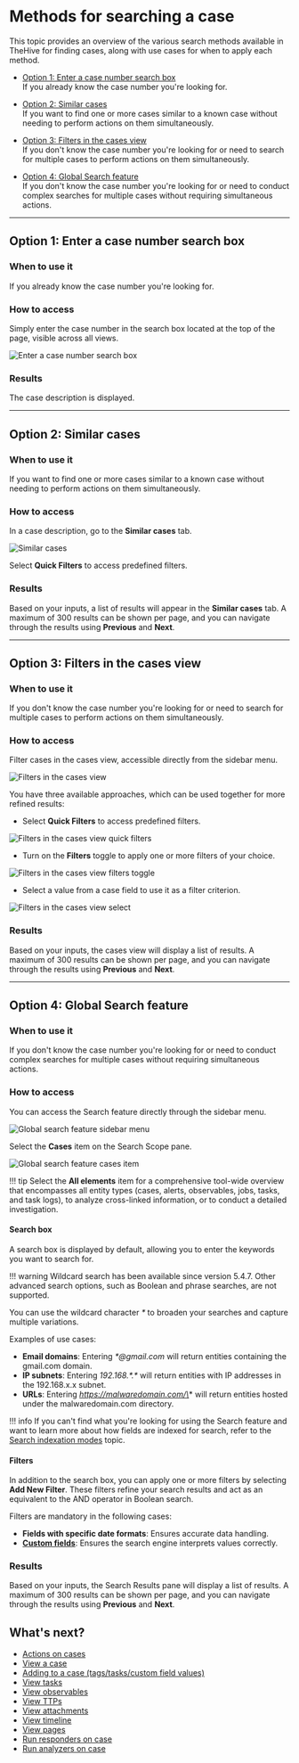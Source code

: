 # Methods for searching a case

This topic provides an overview of the various search methods available in TheHive for finding cases, along with use cases for when to apply each method.

* [Option 1: Enter a case number search box](#option-1-enter-a-case-number-search-box)  
If you already know the case number you're looking for.

* [Option 2: Similar cases](#option-2-similar-cases)  
If you want to find one or more cases similar to a known case without needing to perform actions on them simultaneously.

* [Option 3: Filters in the cases view](#option-3-filters-in-the-case-view)  
If you don't know the case number you're looking for or need to search for multiple cases to perform actions on them simultaneously.

* [Option 4: Global Search feature](#option-4-global-search-feature)  
If you don't know the case number you're looking for or need to conduct complex searches for multiple cases without requiring simultaneous actions.

---

## Option 1: Enter a case number search box

### When to use it

If you already know the case number you're looking for.

### How to access

Simply enter the case number in the search box located at the top of the page, visible across all views.

![Enter a case number search box](../../../images/user-guides/analyst-corner/cases/find_a_case_enter_a_case_number.png)

### Results

The case description is displayed.

---

## Option 2: Similar cases

### When to use it

If you want to find one or more cases similar to a known case without needing to perform actions on them simultaneously.

### How to access

In a case description, go to the **Similar cases** tab.

![Similar cases](../../../images/user-guides/analyst-corner/cases/find-a-case-similar-cases.png)

Select **Quick Filters** to access predefined filters.

### Results

Based on your inputs, a list of results will appear in the **Similar cases** tab. A maximum of 300 results can be shown per page, and you can navigate through the results using **Previous** and **Next**.

---

## Option 3: Filters in the cases view

### When to use it

If you don't know the case number you're looking for or need to search for multiple cases to perform actions on them simultaneously.

### How to access

Filter cases in the cases view, accessible directly from the sidebar menu.

![Filters in the cases view](../../../images/user-guides/analyst-corner/cases/find-a-case-filters-cases-view.png)

You have three available approaches, which can be used together for more refined results:

* Select **Quick Filters** to access predefined filters.

![Filters in the cases view quick filters](../../../images/user-guides/analyst-corner/cases/find-a-case-filters-cases-view-quick-filters.png)

* Turn on the **Filters** toggle to apply one or more filters of your choice.

![Filters in the cases view filters toggle](../../../images/user-guides/analyst-corner/cases/find-a-case-filters-cases-view-filters-toggle.png)

* Select a value from a case field to use it as a filter criterion.

![Filters in the cases view select](../../../images/user-guides/analyst-corner/cases/find-a-case-filters-cases-view-select.gif)

### Results

Based on your inputs, the cases view will display a list of results. A maximum of 300 results can be shown per page, and you can navigate through the results using **Previous** and **Next**.

---

## Option 4: Global Search feature

### When to use it

If you don't know the case number you're looking for or need to conduct complex searches for multiple cases without requiring simultaneous actions.

### How to access

You can access the Search feature directly through the sidebar menu.

![Global search feature sidebar menu](../../../images/user-guides/analyst-corner/cases/find-a-case-global-search-feature-sidebar-menu.png)

Select the **Cases** item on the Search Scope pane.

![Global search feature cases item](../../../images/user-guides/analyst-corner/cases/find-a-case-global-search-feature-cases-item.png)

!!! tip
    Select the **All elements** item for a comprehensive tool-wide overview that encompasses all entity types (cases, alerts, observables, jobs, tasks, and task logs), to analyze cross-linked information, or to conduct a detailed investigation.

#### Search box

A search box is displayed by default, allowing you to enter the keywords you want to search for.

!!! warning
    Wildcard search has been available since version 5.4.7. Other advanced search options, such as Boolean and phrase searches, are not supported.

You can use the wildcard character *\** to broaden your searches and capture multiple variations.

Examples of use cases:

* **Email domains**: Entering *\*@gmail.com* will return entities containing the gmail.com domain.
* **IP subnets**: Entering *192.168.\*.\** will return entities with IP addresses in the 192.168.x.x subnet.
* **URLs**: Entering *https://malwaredomain.com/\** will return entities hosted under the malwaredomain.com directory.

!!! info
    If you can't find what you're looking for using the Search feature and want to learn more about how fields are indexed for search, refer to the [Search indexation modes](thehive/user-guides/analyst-corner/search-methods/search-indexation-modes.md) topic.

#### Filters

In addition to the search box, you can apply one or more filters by selecting **Add New Filter**. These filters refine your search results and act as an equivalent to the AND operator in Boolean search.

Filters are mandatory in the following cases:

* **Fields with specific date formats**: Ensures accurate data handling.
* **[Custom fields](../../../administration/custom-fields.md)**: Ensures the search engine interprets values correctly.

### Results

Based on your inputs, the Search Results pane will display a list of results. A maximum of 300 results can be shown per page, and you can navigate through the results using **Previous** and **Next**.

## What's next?

* [Actions on cases](../cases-list/actions.md)
* [View a case](../cases-list/general.md)
* [Adding to a case (tags/tasks/custom field values)](../cases/adding_to_a_case.md)
* [View tasks](../cases-list/tasks.md)
* [View observables](../cases-list/observables.md)
* [View TTPs](../cases-list/ttps.md)
* [View attachments](../cases-list/attachments.md)
* [View timeline](../cases-list/timeline.md)
* [View pages](../cases-list/pages.md)
* [Run responders on case](../cases-list/run-responders.md)
* [Run analyzers on case](../cases-list/run-analyzer.md)

